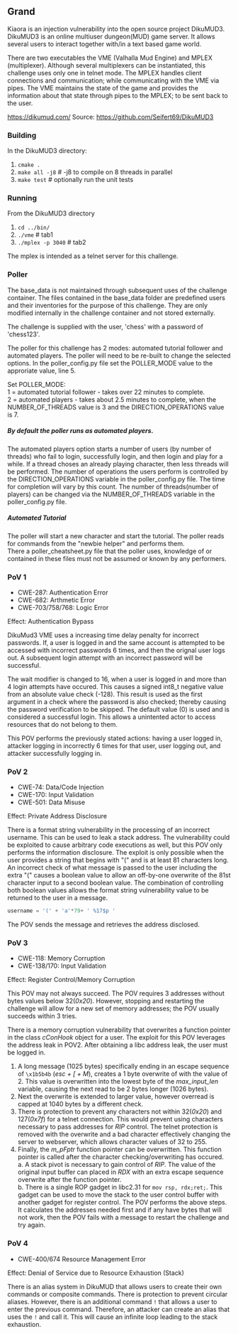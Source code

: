 ## Grand

Kiaora is an injection vulnerability into the open source project DikuMUD3. DikuMUD3 is an online multiuser dungeon(MUD) game server. It allows several users to interact together with/in a text based game world.

There are two executables the VME (Valhalla Mud Engine) and MPLEX (multiplexer). Although several multiplexers can be instantiated, this challenge uses only one in telnet mode. The MPLEX handles client connections and communication; while communicating with the VME via pipes. The VME maintains the state of the game and provides the information about that state through pipes to the MPLEX; to be sent back to the user. <br />

https://dikumud.com/ Source: https://github.com/Seifert69/DikuMUD3


### Building

In the DikuMUD3 directory:
1. `cmake .`
2. `make all -j8` # -j8 to compile on 8 threads in parallel
3. `make test` # optionally run the unit tests

### Running

From the DikuMUD3 directory
1. `cd ../bin/`
2. `./vme` # tab1
3. `./mplex -p 3040` # tab2

The mplex is intended as a telnet server for this challenge.

### Poller

The base_data is not maintained through subsequent uses of the challenge container. The files contained in the base_data folder are predefined users and their inventories for the purpose of this challenge. They are only modified internally in the challenge container and not stored externally.

The challenge is supplied with the user, 'chess' with a password of 'chess123'.

The poller for this challenge has 2 modes: automated tutorial follower and automated players. The poller will need to be re-built to change the selected options. In the poller_config.py file set the POLLER_MODE value to the approriate value, line 5.

Set POLLER_MODE: <br />
    1 = automated tutorial follower - takes over 22 minutes to complete. <br />
    2 = automated players - takes about 2.5 minutes to complete, when the NUMBER_OF_THREADS value is 3 and the DIRECTION_OPERATIONS value is 7.

##### By default the poller runs as automated players. 
The automated players option starts a number of users (by number of threads) who fail to login, successfully login, and then login and play for a while. If a thread choses an already playing character, then less threads will be performed. The number of operations the users perform is controlled by the DIRECTION_OPERATIONS variable in the poller_config.py file. The time for completion will vary by this count. The number of threads(number of players) can be changed via the NUMBER_OF_THREADS variable in the poller_config.py file.

##### Automated Tutorial
The poller will start a new character and start the tutorial. The poller reads for commands from the "newbie helper" and performs them. <br />
There a poller_cheatsheet.py file that the poller uses, knowledge of or contained in these files must not be assumed or known by any performers.

### PoV 1

* CWE-287: Authentication Error
* CWE-682: Arthmetic Error
* CWE-703/758/768: Logic Error

Effect:     Authentication Bypass

DikuMud3 VME uses a increasing time delay penalty for incorrect passwords. If, a user is logged in and the same account is attempted to be accessed with incorrect passwords 6 times, and then the orignal user logs out. A subsequent login attempt with an incorrect password will be successful.

The wait modifier is changed to 16, when a user is logged in and more than 4 login attempts have occured. This causes a signed int8_t negative value from an absolute value check (-128). This result is used as the first argument in a check where the password is also checked; thereby causing the password verification to be skipped. The default value (0) is used and is considered a successful login. This allows a unintented actor to access resources that do not belong to them.

This POV performs the previously stated actions: having a user logged in, attacker logging in incorrectly 6 times for that user, user logging out, and attacker successfully logging in.

### PoV 2

* CWE-74: Data/Code Injection
* CWE-170: Input Validation
* CWE-501: Data Misuse

Effect:     Private Address Disclosure

There is a format string vulnerability in the processing of an incorrect username. This can be used to leak a stack address. The vulnerability could be exploited to cause arbitrary code executions as well, but this POV only performs the information disclosure. The exploit is only possible when the user provides a string that begins with "(" and is at least 81 characters long. An incorrect check of what message is passed to the user including the extra "(" causes a boolean value to allow an off-by-one overwrite of the 81st character input to a second boolean value. The combination of controlling both boolean values allows the format string vulnerability value to be returned to the user in a message.
```python
username = '(' + 'a'*79+ ' %17$p '
```
The POV sends the message and retrieves the address disclosed.

### PoV 3

* CWE-118: Memory Corruption
* CWE-138/170: Input Validation

Effect:     Register Control/Memory Corruption

This POV may not always succeed. The POV requires 3 addresses without bytes values below 32(*0x20*). However, stopping and restarting the challenge will allow for a new set of memory addresses; the POV usually succeeds within 3 tries.

There is a memory corruption vulnerability that overwrites a function pointer in the class *cConHook* object for a user. The exploit for this POV leverages the address leak in POV2. After obtaining a libc address leak, the user must be logged in.

1. A long message (1025 bytes) specifically ending in an escape sequence of `\x1b5b4b` (*esc + [ + M*), creates a 1 byte overwrite of with the value of 2. This value is overwritten into the lowest byte of the *max_input_len* variable, causing the next read to be 2 bytes longer (1026 bytes).
2. Next the overwrite is extended to larger value, however overread is capped at 1040 bytes by a different check.
3. There is protection to prevent any characters not within 32(*0x20*) and 127(*0x7f*) for a telnet connection. This would prevent using characters necessary to pass addresses for *RIP* control. The telnet protection is removed with the overwrite and a bad character effectively changing the server to webserver, which allows character values of 32 to 255.
4. Finally, the *m_pFptr* function pointer can be overwritten. This function pointer is called after the character checking/overwriting has occured.
    a. A stack pivot is necessary to gain control of *RIP*. The value of the original input buffer can placed in *RDX* with an extra escape sequence overwrite after the function pointer.  </br>
    b. There is a single ROP gadget in libc2.31 for `mov rsp, rdx;ret;`. This gadget can be used to move the stack to the user control buffer with another gadget for register control. 
The POV performs the above steps. It calculates the addresses needed first and if any have bytes that will not work, then the POV fails with a message to restart the challenge and try again.

### PoV 4

* CWE-400/674 Resource Management Error

Effect:     Denial of Service due to Resource Exhaustion (Stack)

There is an alias system in DikuMUD that allows users to create their own commands or composite commands. There is protection to prevent circular aliases. However, there is an additional command `!` that allows a user to enter the previous command. Therefore, an attacker can create an alias that uses the `!` and call it. This will cause an infinite loop leading to the stack exhaustion.
